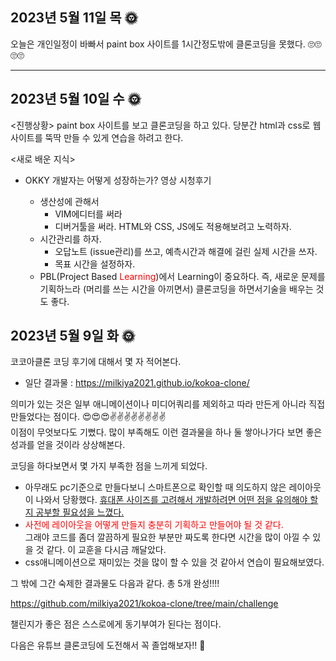<h2>2023년 5월 11일 목 🌞</h2>
오늘은 개인일정이 바빠서 paint box 사이트를 1시간정도밖에 클론코딩을 못했다. 
🙄🙄🙄🙄
<hr>
<h2>2023년 5월 10일 수 🌞</h2>

<진행상황>
paint box 사이트를 보고 클론코딩을 하고 있다.
당분간 html과 css로 웹사이트를 뚝딱 만들 수 있게 연습을 하려고 한다.

<새로 배운 지식>

- OKKY 개발자는 어떻게 성장하는가? 영상 시청후기

  - 생산성에 관해서
    - VIM에디터를 써라
    - 디버거툴을 써라. HTML와 CSS, JS에도 적용해보려고 노력하자.
  - 시간관리를 하자.
    - 오답노트 (issue관리)를 쓰고, 예측시간과 해결에 걸린 실제 시간을 쓰자.
    - 목표 시간을 설정하자.
  - PBL(Project Based <span style="color:red">Learning</span>)에서 Learning이 중요하다. 즉, 새로운 문제를 기획하느라 (머리를 쓰는 시간을 아끼면서) 클론코딩을 하면서기술을 배우는 것도 좋다.

<h2>2023년 5월 9일 화 🌞</h2>

코코아클론 코딩 후기에 대해서 몇 자 적어본다.

- 일단 결과물 : https://milkiya2021.github.io/kokoa-clone/

의미가 있는 것은 일부 애니메이션이나 미디어쿼리를 제외하고
따라 만든게 아니라 직접 만들었다는 점이다.
😍😍😍✌️✌️✌️✌️✌️✌️✌️✌️ <br>
이점이 무엇보다도 기뻤다.
많이 부족해도 이런 결과물을 하나 둘 쌓아나가다 보면 좋은 성과를 얻을 것이라 상상해본다.

코딩을 하다보면서 몇 가지 부족한 점을 느끼게 되었다.

- 아무래도 pc기준으로 만들다보니 스마트폰으로 확인할 때 의도하지 않은 레이아웃이 나와서 당황했다. <span style="text-decoration:underline;">휴대폰 사이즈를 고려해서 개발하려면 어떤 점을 유의해야 할지 공부할 필요성을 느꼈다.</span>
- <span style="color:red">사전에 레이아웃을 어떻게 만들지 충분히 기획하고 만들어야 될 것 같다.</span> <br>그래야 코드를 좀더 깔끔하게 필요한 부분만 짜도록 한다면 시간을 많이 아낄 수 있을 것 같다. 이 교훈을 다시금 깨달았다.
- css애니메이션으로 재미있는 것을 많이 할 수 있을 것 같아서 연습이 필요해보였다.
<p></p>

그 밖에 그간 숙제한 결과물도 다음과 같다. 총 5개 완성!!!!

https://github.com/milkiya2021/kokoa-clone/tree/main/challenge

챌린지가 좋은 점은 스스로에게 동기부여가 된다는 점이다.

다음은 유튜브 클론코딩에 도전해서 꼭 졸업해보자!! 🤭
